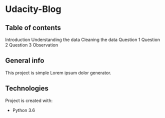 # Udacity-Blog
## Table of contents
Introduction
Understanding the data
Cleaning the data
Question 1
Question 2
Question 3
Observation

## General info
This project is simple Lorem ipsum dolor generator.
	
## Technologies
Project is created with:
* Python 3.6
